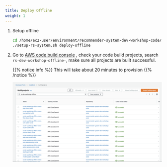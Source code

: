 ```yaml
---
title: Deploy Offline
weight: 1
---
```


1. Setup offline

    ```sh 
    cd /home/ec2-user/environment/recommender-system-dev-workshop-code/scripts
    ./setup-rs-system.sh deploy-offline
    ```

2. Go to [AWS code build console](https://console.aws.amazon.com/codesuite/codebuild/projects)
, check your code build projects, search `rs-dev-workshop-offline-`,  make sure all projects are built successful.

   {{% notice info %}}
   This will take about 20 minutes to provision
   {{% /notice %}}

   ![Offline CodeBuild Success](/images/offline-codebuild-success.png)








